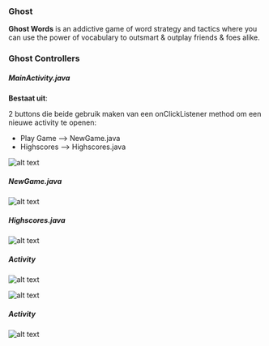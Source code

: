 ### Ghost ###

**Ghost Words** is an addictive game of word strategy and tactics where you can use the power of vocabulary to outsmart & outplay friends & foes alike. 

### Ghost Controllers ###

##### MainActivity.java #####

**Bestaat uit**:

2 buttons die beide gebruik maken van een onClickListener method om een nieuwe activity te openen:
- Play Game --> NewGame.java
- Highscores --> Highscores.java




![alt text](https://github.com/rosahudepohl/GhostApp/blob/master/Sketches/New%20Mockup%201.png "MainActivity")

##### NewGame.java #####

![alt text](https://github.com/rosahudepohl/GhostApp/blob/master/Sketches/New%20Mockup%202.png "Activity1")

##### Highscores.java #####

![alt text](https://github.com/rosahudepohl/GhostApp/blob/master/Sketches/New%20Mockup%203.png "Activity2")

##### Activity #####

![alt text](https://github.com/rosahudepohl/GhostApp/blob/master/Sketches/New%20Mockup%204.png "Activity3")

![alt text](https://github.com/rosahudepohl/GhostApp/blob/master/Sketches/New%20Mockup%205.png "Activity4")

##### Activity #####

![alt text](https://github.com/rosahudepohl/GhostApp/blob/master/Sketches/New%20Mockup%206.png "Activity5")
